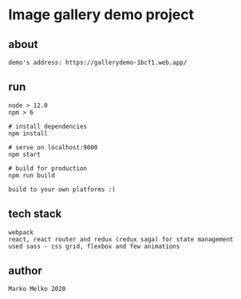 # Image gallery demo project

## about

    demo's address: https://gallerydemo-1bcf1.web.app/

## run

    node > 12.0
    npm > 6

    # install dependencies
    npm install

    # serve on localhost:9000
    npm start

    # build for production
    npm run build

    build to your own platforms :)

## tech stack

    webpack
    react, react router and redux (redux saga) for state management
    used sass - css grid, flexbox and few animations

## author

    Marko Melko 2020
